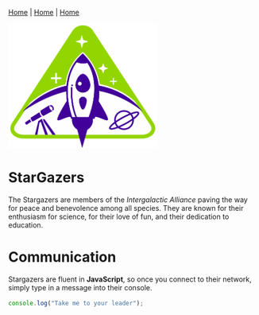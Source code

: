 [Home](README.md) | [Home](Cast.md) | [Home](Collectibles.md)

<img src="images/logo_stargazers_bug.svg" alt="Stargazers Logo" style="width: 300px;">

# StarGazers

The Stargazers are members of the _Intergalactic Alliance_ paving the way for peace and benevolence among all species. They are known for their enthusiasm for science, for their love of fun, and their dedication to education.

# Communication

Stargazers are fluent in **JavaScript**, so once you connect to their network, simply type in a message into their console.

```js
console.log("Take me to your leader");
```
